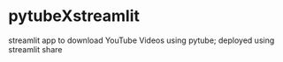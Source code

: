 # pytubeXstreamlit
streamlit app to download YouTube Videos using pytube; deployed using streamlit share
